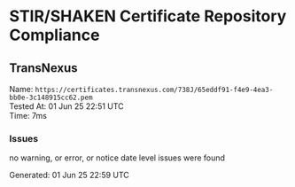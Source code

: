 # STIR/SHAKEN Certificate Repository Compliance

## TransNexus

Name: `https://certificates.transnexus.com/738J/65eddf91-f4e9-4ea3-bb0e-3c148915cc62.pem`\
Tested At: 01 Jun 25 22:51 UTC\
Time: 7ms

### Issues

no warning, or error, or notice date level issues were found

Generated: 01 Jun 25 22:59 UTC
